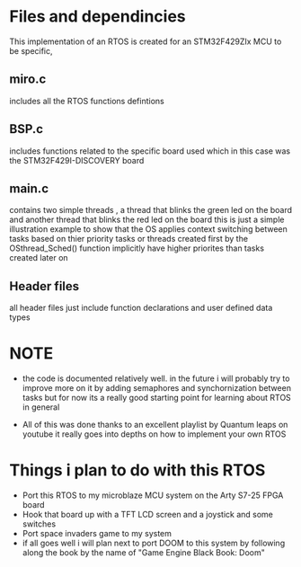 # Files and dependincies 
This implementation of an RTOS is created for an STM32F429ZIx MCU to be specific,
## miro.c
includes all the RTOS functions defintions
## BSP.c
includes functions related to the specific board used which in this case was the STM32F429I-DISCOVERY board
## main.c
contains two simple threads , a thread that blinks the green led on the board and another thread that blinks the red led on the board
this is just a simple illustration example to show that the OS applies context switching between tasks based on thier priority 
tasks or threads created first by the OSthread_Sched() function implicitly have higher priorites than tasks created later on
## Header files
all header files just include function declarations and user defined data types
# NOTE
- the code is documented relatively well. in the future i will probably try to improve more on it by adding semaphores and synchornization between tasks but for now
  its a really good starting point for learning about RTOS in general

- All of this was done thanks to an excellent playlist by Quantum leaps on youtube it really goes into depths on how to implement your own RTOS

# Things i plan to do with this RTOS
- Port this RTOS to my microblaze MCU system on the Arty S7-25 FPGA board
- Hook that board up with a TFT LCD screen and a joystick and some switches
- Port space invaders game to my system
- if all goes well i will plan next to port DOOM to this system by following along the book by the name of  "Game Engine Black Book: Doom" 


